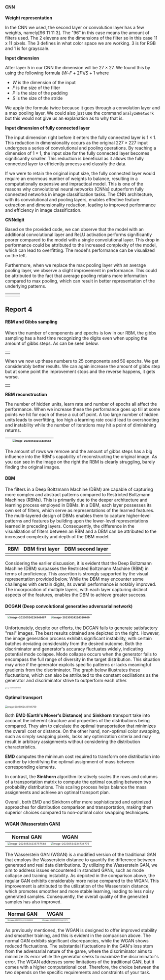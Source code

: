#### CNN

**Weight representation**

In the CNN we used, the second layer or convolution layer has a few weights, namely[96 11 11 3].  The "96" in this case means the amount of filters used. The 2 elevens are the dimensions of the filter so in this case 11 x 11 pixels. The 3 defines in what color space we are working. 3 is for RGB and 1 is for grayscale.

**Input dimension**

After layer 5 in our CNN the dimension will be $27\times27$. We found this by using the following formula $(W – F + 2P) / S + 1$ where 

- $W$ is the dimension of the input
- $F$ is the size of the filter
- $P$ is the size of the padding 
- $S$ is the size of the stride

We apply the formula twice because it goes through a convolution layer and a max pooling layer. We could also just use the command `analyzeNetwork` but this would not give us an explanation as to why that is.

**Input dimension of fully connected layer**

The input dimension right before it enters the fully connected layer is $1 \times 1$. This reduction in dimensionality occurs as the original $227 \times 227$ input undergoes a series of convolutional and pooling operations. By reaching a dimension of $1 \times 1$, the input size for the fully connected layer becomes significantly smaller. This reduction is beneficial as it allows the fully connected layer to efficiently process and classify the data.

If we were to retain the original input size, the fully connected layer would require an enormous number of weights to balance, resulting in a computationally expensive and impractical model. This is one of the reasons why convolutional neural networks (CNNs) outperform fully connected networks in image classification tasks. The CNN architecture, with its convolutional and pooling layers, enables effective feature extraction and dimensionality reduction, leading to improved performance and efficiency in image classification.

**CNNdigit**

Based on the provided code, we can observe that the model with an additional convolutional layer and ReLU activation performs significantly poorer compared to the model with a single convolutional layer. This drop in performance could be attributed to the increased complexity of the model, which can lead to overfitting. The model's performance can be visualized on the left.

Furthermore, when we replace the max pooling layer with an average pooling layer, we observe a slight improvement in performance. This could be attributed to the fact that average pooling retains more information compared to max pooling, which can result in better representation of the underlying patterns.

|      |      |      |
| ---- | ---- | ---- |
|      |      |      |

## Report 4

#### **RBM and Gibbs sampling**

When the number of components and epochs is low in our RBM, the gibbs sampling has a hard time recognizing the digits even when upping the amount of gibbs steps. As can be seen below.

|      |
| ---- |
|      |

When we now up these numbers to 25 components and 50 epochs. We get considerably better results. We can again increase the amount of gibbs step but at some point the improvement stops and the reverse happens, it gets worse.

|      |
| ---- |
|      |

**RBM reconstruction**

The number of hidden units, learn rate and number of epochs all affect the performance. When we increase these the performance goes up till at some points we hit for each of these a cut off point. A too large number of hidden units leads to overfitting, too high a learning rate could lead to overshooting and instability while the number of iterations may hit a point of diminishing returns.

|      | <img src="img/image-20230524213436563.png" alt="image-20230524213436563" style="zoom:50%;" /> |
| ---- | ------------------------------------------------------------ |

The amount of rows we remove and the amount of gibbs steps has a big influence into the RBM's capability of reconstructing the original image. As you can see in the image on the right the RBM is clearly struggling, barely finding the original images.

#### DBM

The filters in a Deep Boltzmann Machine (DBM) are capable of capturing more complex and abstract patterns compared to Restricted Boltzmann Machines (RBMs). This is primarily due to the deeper architecture and learning process employed in DBMs. In a DBM, each layer possesses its own set of filters, which serve as representations of the learned features. The multi-layered design of DBMs enables them to capture higher-level patterns and features by building upon the lower-level representations learned in preceding layers. Consequently, the difference in the visualization of filters between an RBM and a DBM can be attributed to the increased complexity and depth of the DBM model.

| RBM  | DBM first layer | DBM second layer |
| ---- | --------------- | ---------------- |
|      |                 |                  |

Considering the earlier discussion, it is evident that the Deep Boltzmann Machine (DBM) surpasses the Restricted Boltzmann Machine (RBM) in terms of proficiency. This assertion is strongly supported by the visual representation provided below. While the DBM may encounter some challenges with certain digits, its overall performance is notably improved. The incorporation of multiple layers, with each layer capturing distinct aspects of the features, enables the DBM to achieve greater success.



#### DCGAN (Deep convolutional generative adversarial network)

| <img src="img/image-20230524224348487.png" alt="image-20230524224348487" style="zoom:50%;" /> | <img src="img/image-20230524224310469.png" alt="image-20230524224310469" style="zoom:50%;" /> |
| ------------------------------------------------------------ | ------------------------------------------------------------ |

Unfortunately, despite our efforts, the DCGAN fails to generate satisfactory "real" images. The best results obtained are depicted on the right. However, the image generation process exhibits significant instability, with certain batches deviating considerably from the desired outcome. Both the discriminator and generator's accuracy fluctuates widely, indicating potential mode collapse. Mode collapse occurs when the generator fails to encompass the full range of diversity in the target distribution. This situation may arise if the generator exploits specific patterns or lacks meaningful gradients from the discriminator. The graph below illustrates these fluctuations, which can also be attributed to the constant oscillations as the generator and discriminator strive to outperform each other.

<img src="img/image-20230524225148073.png" alt="image-20230524225148073" style="zoom: 25%;" />



#### Optimal transport

<img src="img/image-20230524231145759.png" alt="image-20230524231145759" style="zoom:50%;" />

Both **EMD (Earth's Mover's Distance)** and **Sinkhorn** transport take into account the inherent structure and properties of the distributions being compared. They aim to calculate the optimal transportation that minimizes the overall cost or distance. On the other hand, non-optimal color swapping, such as simply swapping pixels, lacks any optimization criteria and may result in arbitrary assignments without considering the distribution characteristics.

**EMD** computes the minimum cost required to transform one distribution into another by identifying the optimal assignment of mass between corresponding elements.

In contrast, the **Sinkhorn** algorithm iteratively scales the rows and columns of a transportation matrix to compute the optimal coupling between two probability distributions. This scaling process helps balance the mass assignments and achieve an optimal transport plan.

Overall, both EMD and Sinkhorn offer more sophisticated and optimized approaches for distribution comparison and transportation, making them superior choices compared to non-optimal color swapping techniques.

#### WGAN (Wasserstein GAN)

| Normal GAN                                                   | WGAN                                                         |
| ------------------------------------------------------------ | ------------------------------------------------------------ |
| <img src="img/image-20230524233757548.png" alt="image-20230524233757548" style="zoom: 50%;" /> | <img src="img/image-20230524234734775.png" alt="image-20230524234734775" style="zoom: 50%;" /> |

The Wasserstein GAN (WGAN) is a modified version of the traditional GAN that employs the Wasserstein distance to quantify the difference between generated and real data distributions. By utilizing the Wasserstein GAN, we aim to address issues encountered in standard GANs, such as mode collapse and training instability. As depicted in the comparison above, the regular GAN exhibits considerably more noise compared to the WGAN. This improvement is attributed to the utilization of the Wasserstein distance, which promotes smoother and more stable learning, leading to less noisy generated samples. Consequently, the overall quality of the generated samples has also improved.

| Normal GAN                                                   | WGAN                                                         |
| ------------------------------------------------------------ | ------------------------------------------------------------ |
| <img src="img/image-20230524235336620.png" alt="image-20230524235336620" style="zoom: 33%;" /> | <img src="img/image-20230525120447473.png" alt="image-20230525120447473" style="zoom: 33%;" /> |

As previously mentioned, the WGAN is designed to offer improved stability and smoother training, and this is evident in the comparison above. The normal GAN exhibits significant discrepancies, while the WGAN shows reduced fluctuations. The substantial fluctuations in the GAN's loss stem from the adversarial nature of the game, where the discriminator aims to minimize its error while the generator seeks to maximize the discriminator's error. The WGAN addresses some limitations of the traditional GAN, but it comes with a higher computational cost. Therefore, the choice between the two depends on the specific requirements and constraints of your task.